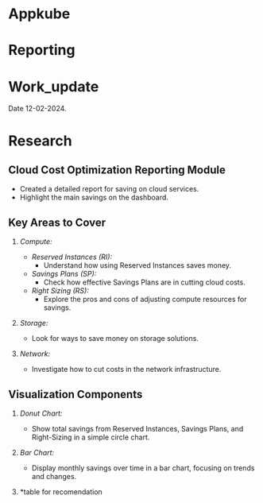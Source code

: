 # Appkube 
# Reporting 
# Work_update

Date 12-02-2024. 

# Research

## Cloud Cost Optimization Reporting Module
-  Created a detailed report for saving on cloud services.
-  Highlight the main savings on the dashboard.

## Key Areas to Cover
1. *Compute:*
   - *Reserved Instances (RI):*
     - Understand how using Reserved Instances saves money.
   - *Savings Plans (SP):*
     - Check how effective Savings Plans are in cutting cloud costs.
   - *Right Sizing (RS):*
     - Explore the pros and cons of adjusting compute resources for savings.

2. *Storage:*
   - Look for ways to save money on storage solutions.

3. *Network:*
   - Investigate how to cut costs in the network infrastructure.

## Visualization Components
1. *Donut Chart:*
   - Show total savings from Reserved Instances, Savings Plans, and Right-Sizing in a simple circle chart.

2. *Bar Chart:*
   - Display monthly savings over time in a bar chart, focusing on trends and changes.

3. *table for recomendation 


 


